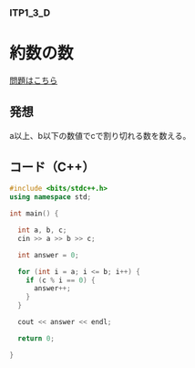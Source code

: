 ### ITP1_3_D

# 約数の数

  [問題はこちら](https://onlinejudge.u-aizu.ac.jp/courses/lesson/2/ITP1/3/ITP1_3_D)


## 発想

  a以上、b以下の数値でcで割り切れる数を数える。<br>
  

## コード（C++）

```cpp
#include <bits/stdc++.h>
using namespace std;

int main() {

  int a, b, c;
  cin >> a >> b >> c;

  int answer = 0;

  for (int i = a; i <= b; i++) {
    if (c % i == 0) {
      answer++;
    }
  }

  cout << answer << endl;

  return 0;

}
```
